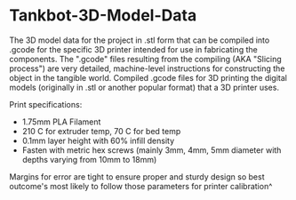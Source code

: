# Tankbot-3D-Model-Data
The 3D model data for the project in .stl form that can be compiled into .gcode for the specific 3D printer intended for use in fabricating the components. The ".gcode" files resulting from the compiling (AKA "Slicing process") are very detailed, machine-level instructions for constructing the object in the tangible world. Compiled .gcode files for 3D printing the digital models (originally in .stl or another popular format) that a 3D printer uses.

Print specifications:
- 1.75mm PLA Filament
- 210 C for extruder temp, 70 C for bed temp
- 0.1mm layer height with 60% infill density
- Fasten with metric hex screws (mainly 3mm, 4mm, 5mm diameter with depths varying from 10mm to 18mm)

Margins for error are tight to ensure proper and sturdy design so best outcome's most likely to follow those parameters for printer calibration^
